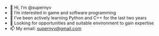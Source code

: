 - 👋 Hi, I’m @supernyv
- 👀 I’m interested in game and software programming
- 🌱 I’ve been actively learning Python and C++ for the last two years
- 💞️ Looking for opportunities and suitable environment to gain expertise
- 📫 My email: supernyv@gmail.com

<!---
supernyv/supernyv is a ✨ special ✨ repository because its `README.md` (this file) appears on your GitHub profile.
You can click the Preview link to take a look at your changes.
--->
